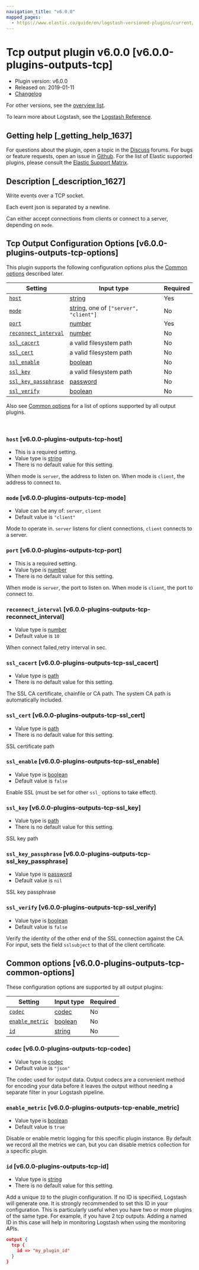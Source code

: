 ```yaml
---
navigation_title: "v6.0.0"
mapped_pages:
  - https://www.elastic.co/guide/en/logstash-versioned-plugins/current/v6.0.0-plugins-outputs-tcp.html
---
```


# Tcp output plugin v6.0.0 [v6.0.0-plugins-outputs-tcp]


* Plugin version: v6.0.0
* Released on: 2019-01-11
* [Changelog](https://github.com/logstash-plugins/logstash-output-tcp/blob/v6.0.0/CHANGELOG.md)

For other versions, see the [overview list](output-tcp-index.md).

To learn more about Logstash, see the [Logstash Reference](logstash://reference/index.md).

## Getting help [_getting_help_1637]

For questions about the plugin, open a topic in the [Discuss](http://discuss.elastic.co) forums. For bugs or feature requests, open an issue in [Github](https://github.com/logstash-plugins/logstash-output-tcp). For the list of Elastic supported plugins, please consult the [Elastic Support Matrix](https://www.elastic.co/support/matrix#matrix_logstash_plugins).


## Description [_description_1627]

Write events over a TCP socket.

Each event json is separated by a newline.

Can either accept connections from clients or connect to a server, depending on `mode`.


## Tcp Output Configuration Options [v6.0.0-plugins-outputs-tcp-options]

This plugin supports the following configuration options plus the [Common options](v6-0-0-plugins-outputs-tcp.md#v6.0.0-plugins-outputs-tcp-common-options) described later.

| Setting | Input type | Required |
| --- | --- | --- |
| [`host`](v6-0-0-plugins-outputs-tcp.md#v6.0.0-plugins-outputs-tcp-host) | [string](logstash://reference/configuration-file-structure.md#string) | Yes |
| [`mode`](v6-0-0-plugins-outputs-tcp.md#v6.0.0-plugins-outputs-tcp-mode) | [string](logstash://reference/configuration-file-structure.md#string), one of `["server", "client"]` | No |
| [`port`](v6-0-0-plugins-outputs-tcp.md#v6.0.0-plugins-outputs-tcp-port) | [number](logstash://reference/configuration-file-structure.md#number) | Yes |
| [`reconnect_interval`](v6-0-0-plugins-outputs-tcp.md#v6.0.0-plugins-outputs-tcp-reconnect_interval) | [number](logstash://reference/configuration-file-structure.md#number) | No |
| [`ssl_cacert`](v6-0-0-plugins-outputs-tcp.md#v6.0.0-plugins-outputs-tcp-ssl_cacert) | a valid filesystem path | No |
| [`ssl_cert`](v6-0-0-plugins-outputs-tcp.md#v6.0.0-plugins-outputs-tcp-ssl_cert) | a valid filesystem path | No |
| [`ssl_enable`](v6-0-0-plugins-outputs-tcp.md#v6.0.0-plugins-outputs-tcp-ssl_enable) | [boolean](logstash://reference/configuration-file-structure.md#boolean) | No |
| [`ssl_key`](v6-0-0-plugins-outputs-tcp.md#v6.0.0-plugins-outputs-tcp-ssl_key) | a valid filesystem path | No |
| [`ssl_key_passphrase`](v6-0-0-plugins-outputs-tcp.md#v6.0.0-plugins-outputs-tcp-ssl_key_passphrase) | [password](logstash://reference/configuration-file-structure.md#password) | No |
| [`ssl_verify`](v6-0-0-plugins-outputs-tcp.md#v6.0.0-plugins-outputs-tcp-ssl_verify) | [boolean](logstash://reference/configuration-file-structure.md#boolean) | No |

Also see [Common options](v6-0-0-plugins-outputs-tcp.md#v6.0.0-plugins-outputs-tcp-common-options) for a list of options supported by all output plugins.

 

### `host` [v6.0.0-plugins-outputs-tcp-host]

* This is a required setting.
* Value type is [string](logstash://reference/configuration-file-structure.md#string)
* There is no default value for this setting.

When mode is `server`, the address to listen on. When mode is `client`, the address to connect to.


### `mode` [v6.0.0-plugins-outputs-tcp-mode]

* Value can be any of: `server`, `client`
* Default value is `"client"`

Mode to operate in. `server` listens for client connections, `client` connects to a server.


### `port` [v6.0.0-plugins-outputs-tcp-port]

* This is a required setting.
* Value type is [number](logstash://reference/configuration-file-structure.md#number)
* There is no default value for this setting.

When mode is `server`, the port to listen on. When mode is `client`, the port to connect to.


### `reconnect_interval` [v6.0.0-plugins-outputs-tcp-reconnect_interval]

* Value type is [number](logstash://reference/configuration-file-structure.md#number)
* Default value is `10`

When connect failed,retry interval in sec.


### `ssl_cacert` [v6.0.0-plugins-outputs-tcp-ssl_cacert]

* Value type is [path](logstash://reference/configuration-file-structure.md#path)
* There is no default value for this setting.

The SSL CA certificate, chainfile or CA path. The system CA path is automatically included.


### `ssl_cert` [v6.0.0-plugins-outputs-tcp-ssl_cert]

* Value type is [path](logstash://reference/configuration-file-structure.md#path)
* There is no default value for this setting.

SSL certificate path


### `ssl_enable` [v6.0.0-plugins-outputs-tcp-ssl_enable]

* Value type is [boolean](logstash://reference/configuration-file-structure.md#boolean)
* Default value is `false`

Enable SSL (must be set for other `ssl_` options to take effect).


### `ssl_key` [v6.0.0-plugins-outputs-tcp-ssl_key]

* Value type is [path](logstash://reference/configuration-file-structure.md#path)
* There is no default value for this setting.

SSL key path


### `ssl_key_passphrase` [v6.0.0-plugins-outputs-tcp-ssl_key_passphrase]

* Value type is [password](logstash://reference/configuration-file-structure.md#password)
* Default value is `nil`

SSL key passphrase


### `ssl_verify` [v6.0.0-plugins-outputs-tcp-ssl_verify]

* Value type is [boolean](logstash://reference/configuration-file-structure.md#boolean)
* Default value is `false`

Verify the identity of the other end of the SSL connection against the CA. For input, sets the field `sslsubject` to that of the client certificate.



## Common options [v6.0.0-plugins-outputs-tcp-common-options]

These configuration options are supported by all output plugins:

| Setting | Input type | Required |
| --- | --- | --- |
| [`codec`](v6-0-0-plugins-outputs-tcp.md#v6.0.0-plugins-outputs-tcp-codec) | [codec](logstash://reference/configuration-file-structure.md#codec) | No |
| [`enable_metric`](v6-0-0-plugins-outputs-tcp.md#v6.0.0-plugins-outputs-tcp-enable_metric) | [boolean](logstash://reference/configuration-file-structure.md#boolean) | No |
| [`id`](v6-0-0-plugins-outputs-tcp.md#v6.0.0-plugins-outputs-tcp-id) | [string](logstash://reference/configuration-file-structure.md#string) | No |

### `codec` [v6.0.0-plugins-outputs-tcp-codec]

* Value type is [codec](logstash://reference/configuration-file-structure.md#codec)
* Default value is `"json"`

The codec used for output data. Output codecs are a convenient method for encoding your data before it leaves the output without needing a separate filter in your Logstash pipeline.


### `enable_metric` [v6.0.0-plugins-outputs-tcp-enable_metric]

* Value type is [boolean](logstash://reference/configuration-file-structure.md#boolean)
* Default value is `true`

Disable or enable metric logging for this specific plugin instance. By default we record all the metrics we can, but you can disable metrics collection for a specific plugin.


### `id` [v6.0.0-plugins-outputs-tcp-id]

* Value type is [string](logstash://reference/configuration-file-structure.md#string)
* There is no default value for this setting.

Add a unique `ID` to the plugin configuration. If no ID is specified, Logstash will generate one. It is strongly recommended to set this ID in your configuration. This is particularly useful when you have two or more plugins of the same type. For example, if you have 2 tcp outputs. Adding a named ID in this case will help in monitoring Logstash when using the monitoring APIs.

```json
output {
  tcp {
    id => "my_plugin_id"
  }
}
```



